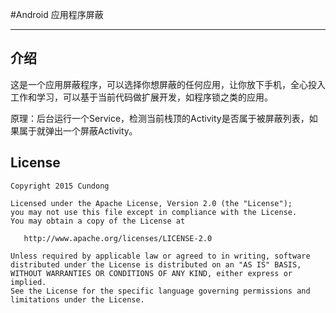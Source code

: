 #Android 应用程序屏蔽  

------

## 介绍

这是一个应用屏蔽程序，可以选择你想屏蔽的任何应用，让你放下手机，全心投入工作和学习，可以基于当前代码做扩展开发，如程序锁之类的应用。

原理：后台运行一个Service，检测当前栈顶的Activity是否属于被屏蔽列表，如果属于就弹出一个屏蔽Activity。

## License

    Copyright 2015 Cundong

    Licensed under the Apache License, Version 2.0 (the "License");
    you may not use this file except in compliance with the License.
    You may obtain a copy of the License at

       http://www.apache.org/licenses/LICENSE-2.0

    Unless required by applicable law or agreed to in writing, software
    distributed under the License is distributed on an "AS IS" BASIS,
    WITHOUT WARRANTIES OR CONDITIONS OF ANY KIND, either express or implied.
    See the License for the specific language governing permissions and
    limitations under the License.
